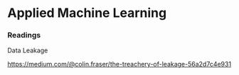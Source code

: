 # Applied Machine Learning

### Readings

Data Leakage

https://medium.com/@colin.fraser/the-treachery-of-leakage-56a2d7c4e931
